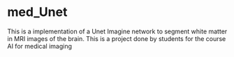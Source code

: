 # med_Unet
This is a implementation of a Unet Imagine network to segment white matter in MRI images of the brain. This is a project done by students for the course AI for medical imaging 
